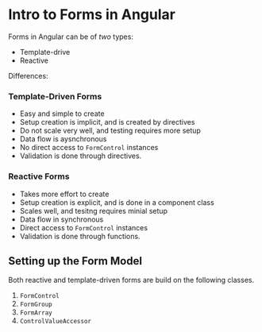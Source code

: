 # Intro to Forms in Angular

Forms in Angular can be of _two_ types:
- Template-drive
- Reactive

Differences:
### Template-Driven Forms
- Easy and simple to create
- Setup creation is implicit, and is created by directives
- Do not scale very well, and testing requires more setup
- Data flow is aysnchronous
- No direct access to `FormControl` instances
- Validation is done through directives.

### Reactive Forms
- Takes more effort to create
- Setup creation is explicit, and is done in a component class
- Scales well, and tesitng requires minial setup
- Data flow in synchronous
- Direct access to `FormControl` instances
- Validation is done through functions.

## Setting up the Form Model
Both reactive and template-driven forms are build on the following classes.

1. `FormControl`
2. `FormGroup`
3. `FormArray`
4. `ControlValueAccessor`

